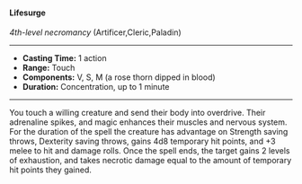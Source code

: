 #### Lifesurge
*4th-level necromancy* (Artificer,Cleric,Paladin)
___
- **Casting Time:** 1 action
- **Range:** Touch
- **Components:** V, S, M (a rose thorn dipped in blood)
- **Duration:** Concentration, up to 1 minute
---
You touch a willing creature and send their body
into overdrive. Their adrenaline spikes, and magic
enhances their muscles and nervous system. For the
duration of the spell the creature has advantage on
Strength saving throws, Dexterity saving throws,
gains 4d8 temporary hit points, and +3 melee to hit
and damage rolls.
Once the spell ends, the target gains 2 levels of
exhaustion, and takes necrotic damage equal to the
amount of temporary hit points they gained. 
